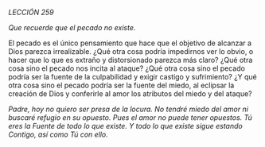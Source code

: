*LECCIÓN 259*

*Que recuerde que el pecado no existe.*

El pecado es el único pensamiento que hace que el objetivo de alcanzar a Dios parezca irrealizable. ¿Qué otra cosa podría impedirnos ver lo obvio, o hacer que lo que es extraño y distorsionado parezca más claro? ¿Qué otra cosa sino el pecado nos incita al ataque? ¿Qué otra cosa sino el pecado podría ser la fuente de la culpabilidad y exigir castigo y sufrimiento? ¿Y qué otra cosa sino el pecado podría ser la fuente del miedo, al eclipsar la creación de Dios y conferirle al amor los atributos del miedo y del ataque?

_Padre, hoy no quiero ser presa de la locura. No tendré miedo del amor ni buscaré refugio en su opuesto. Pues el amor no puede tener opuestos. Tú eres la Fuente de todo lo que existe. Y todo lo que existe sigue estando Contigo, así como Tú con ello._
